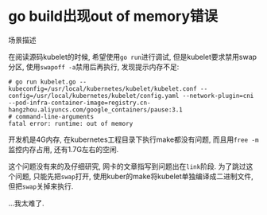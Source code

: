 # go build出现out of memory错误

场景描述

在阅读源码kubelet的时候, 希望使用`go run`进行调试, 但是kubelet要求禁用swap分区, 使用`swapoff -a`禁用后再执行, 发现提示内存不足:

```
# go run kubelet.go --kubeconfig=/usr/local/kubernetes/kubelet/kubelet.conf --config=/usr/local/kubernetes/kubelet/config.yaml --network-plugin=cni --pod-infra-container-image=registry.cn-hangzhou.aliyuncs.com/google_containers/pause:3.1
# command-line-arguments
fatal error: runtime: out of memory
```

开发机是4G内存, 在kubernetes工程目录下执行make都没有问题, 而且用`free -m`监控内存占用, 还有1.7G左右的空闲.

这个问题没有来的及仔细研究, 网卡的文章指写到问题出在`link`阶段. 为了跳过这个问题, 只能先把`swap`打开, 使用kuber的make将kubelet单独编译成二进制文件, 但把`swap`关掉来执行.

...我太难了.
